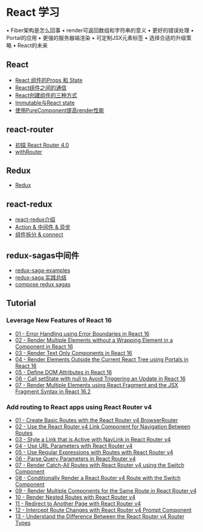 # React 学习


• Fiber架构是怎么回事
• render可返回数组和字符串的意义
• 更好的错误处理
• Portal的应用
• 更强的服务器端渲染
• 可定制JSX元素标签
• 选择合适的升级策略
• React的未来

## React
* [React 组件的Props 和 State](docs/React/React%20组件的Props%20和%20State.md)
* [React组件之间的通信](docs/React/React组件之间的通信.md)
* [React创建组件的三种方式](docs/React/React创建组件的三种方式.md)
* [Immutable与React state](docs/React/Immutable与React%20state.md)
* [使用PureComponent提高render性能](docs/React/使用PureComponent提高render性能.md)

## react-router
* [初探 React Router 4.0](https://www.jianshu.com/p/e3adc9b5f75c)
* [withRouter](docs/react-router/withRouter.md)

## Redux
* [Redux](docs/Redux/Redux.md)

## react-redux
* [react-redux介绍](docs/react-redux/react-redux介绍.md)
* [Action & 中间件 & 异步](https://github.com/dwqs/blog/issues/35)
* [组件拆分 & connect](https://github.com/dwqs/blog/issues/38)


## redux-sagas中间件
* [redux-saga-examples](https://github.com/kuy/redux-saga-examples)
* [redux-saga 实践总结](https://segmentfault.com/a/1190000007261052?_ea=1290634)
* [compose redux sagas](https://segmentfault.com/a/1190000005776381)

## Tutorial

### Leverage New Features of React 16
* [01 - Error Handling using Error Boundaries in React 16](tutorial/Leverage%20New%20Features%20of%20React%2016/01%20-%20Error%20Handling%20using%20Error%20Boundaries%20in%20React%2016/script.jsx)
* [02 - Render Multiple Elements without a Wrapping Element in a Component in React 16](tutorial/Leverage%20New%20Features%20of%20React%2016/02%20-%20Render%20Multiple%20Elements%20without%20a%20Wrapping%20Element%20in%20a%20Component%20in%20React%2016/script.jsx)
* [03 - Render Text Only Components in React 16](tutorial/Leverage%20New%20Features%20of%20React%2016/03%20-%20Render%20Text%20Only%20Components%20in%20React%2016/script.jsx)
* [04 - Render Elements Outside the Current React Tree using Portals in React 16](tutorial/Leverage%20New%20Features%20of%20React%2016/04%20-%20Render%20Elements%20Outside%20the%20Current%20React%20Tree%20using%20Portals%20in%20React%2016/script.jsx)
* [05 - Define DOM Attributes in React 16](tutorial/Leverage%20New%20Features%20of%20React%2016/05%20-%20Define%20DOM%20Attributes%20in%20React%2016/script.jsx)
* [06 - Call setState with null to Avoid Triggering an Update in React 16](tutorial/Leverage%20New%20Features%20of%20React%2016/06%20-%20Call%20setState%20with%20null%20to%20Avoid%20Triggering%20an%20Update%20in%20React%2016/script.jsx)
* [07 - Render Multiple Elements using React.Fragment and the JSX Fragment Syntax in React 16.2](tutorial/Leverage%20New%20Features%20of%20React%2016/07%20-%20Render%20Multiple%20Elements%20using%20React.Fragment%20and%20the%20JSX%20Fragment%20Syntax%20in%20React%2016.2/script.jsx)

### Add routing to React apps using React Router v4
* [01 - Create Basic Routes with the React Router v4 BrowserRouter](/tutorial/Add%20routing%20to%20React%20apps%20using%20React%20Router%20v4/src/lessons/01-Router/App.js)
* [02 - Use the React Router v4 Link Component for Navigation Between Routes](tutorial/Add%20routing%20to%20React%20apps%20using%20React%20Router%20v4/src/lessons/02-Link/App.js)
* [03 - Style a Link that is Active with NavLink in React Router v4](tutorial/Add%20routing%20to%20React%20apps%20using%20React%20Router%20v4/src/lessons/03-NavLink/App.js)
* [04 - Use URL Parameters with React Router v4](tutorial/Add%20routing%20to%20React%20apps%20using%20React%20Router%20v4/src/lessons/04-URL-Params/App.js)
* [05 - Use Regular Expressions with Routes with React Router v4](tutorial/Add%20routing%20to%20React%20apps%20using%20React%20Router%20v4/src/lessons/05-URL-Regex/App.js)
* [06 - Parse Query Parameters in React Router v4](tutorial/Add%20routing%20to%20React%20apps%20using%20React%20Router%20v4/src/lessons/06-Query-Params/App.js)
* [07 - Render Catch-All Routes with React Router v4 using the Switch Component](tutorial/Add%20routing%20to%20React%20apps%20using%20React%20Router%20v4/src/lessons/07-Catch-All/App.js)
* [08 - Conditionally Render a React Router v4 Route with the Switch Component](tutorial/Add%20routing%20to%20React%20apps%20using%20React%20Router%20v4/src/lessons/08-Conditional/App.js)
* [09 - Render Multiple Components for the Same Route in React Router v4](tutorial/Add%20routing%20to%20React%20apps%20using%20React%20Router%20v4/src/lessons/09-Multiple/App.js)
* [10 - Render Nested Routes with React Router v4](tutorial/Add%20routing%20to%20React%20apps%20using%20React%20Router%20v4/src/lessons/10-Nested/App.js)
* [11 - Redirect to Another Page with React Router v4](tutorial/Add%20routing%20to%20React%20apps%20using%20React%20Router%20v4/src/lessons/11-Redirect/App.js)
* [12 - Intercept Route Changes with React Router v4 Prompt Component](tutorial/Add%20routing%20to%20React%20apps%20using%20React%20Router%20v4/src/lessons/12-Prompt/App.js)
* [13 - Understand the Difference Between the React Router v4 Router Types](tutorial/Add%20routing%20to%20React%20apps%20using%20React%20Router%20v4/src/lessons/13-Routers/App.js)
